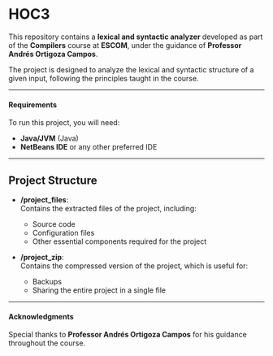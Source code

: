 # HOC3
This repository contains a **lexical and syntactic analyzer** developed as part of the **Compilers** course at **ESCOM**, under the guidance of **Professor Andrés Ortigoza Campos**.

The project is designed to analyze the lexical and syntactic structure of a given input, following the principles taught in the course.

---

#### Requirements

To run this project, you will need:

- **Java/JVM** (Java)
- **NetBeans IDE** or any other preferred IDE

---

## Project Structure

- **/project_files**:  
  Contains the extracted files of the project, including:
  - Source code
  - Configuration files
  - Other essential components required for the project

- **/project_zip**:  
  Contains the compressed version of the project, which is useful for:
  - Backups
  - Sharing the entire project in a single file

---

#### Acknowledgments

Special thanks to **Professor Andrés Ortigoza Campos** for his guidance throughout the course.
